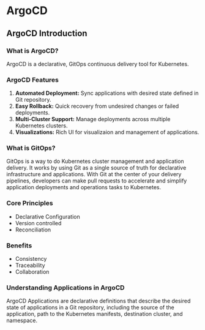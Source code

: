 # ArgoCD

## ArgoCD Introduction

### What is ArgoCD?

ArgoCD is a declarative, GitOps continuous delivery tool for Kubernetes.

### ArgoCD Features

1. **Automated Deployment:** Sync applications with desired state defined in Git repository.
2. **Easy Rollback:** Quick recovery from undesired changes or failed deployments.
3. **Multi-Cluster Support:** Manage deployments across multiple Kubernetes clusters.
4. **Visualizations:** Rich UI for visualizaion and management of applications.

### What is GitOps?

GitOps is a way to do Kubernetes cluster management and application delivery. It works by using Git as a single source of truth for declarative infrastructure and applications. With Git at the center of your delivery pipelines, developers can make pull requests to accelerate and simplify application deployments and operations tasks to Kubernetes.

### Core Principles

- Declarative Configuration
- Version controlled
- Reconciliation

### Benefits

- Consistency
- Traceability
- Collaboration

### Understanding Applications in ArgoCD

ArgoCD Applications are declarative definitions that describe the desired state of applications in a Git repository, including the source of the application, path to the Kubernetes manifests, destination cluster, and namespace.
